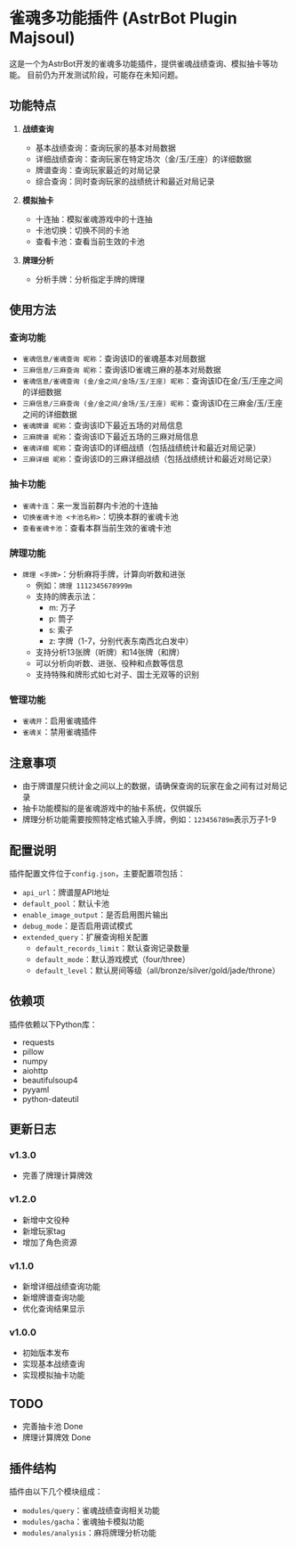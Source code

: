 # 雀魂多功能插件 (AstrBot Plugin Majsoul)

这是一个为AstrBot开发的雀魂多功能插件，提供雀魂战绩查询、模拟抽卡等功能。
目前仍为开发测试阶段，可能存在未知问题。

## 功能特点

1. **战绩查询**
   - 基本战绩查询：查询玩家的基本对局数据
   - 详细战绩查询：查询玩家在特定场次（金/玉/王座）的详细数据
   - 牌谱查询：查询玩家最近的对局记录
   - 综合查询：同时查询玩家的战绩统计和最近对局记录

2. **模拟抽卡**
   - 十连抽：模拟雀魂游戏中的十连抽
   - 卡池切换：切换不同的卡池
   - 查看卡池：查看当前生效的卡池

3. **牌理分析**
   - 分析手牌：分析指定手牌的牌理

## 使用方法

### 查询功能

- `雀魂信息/雀魂查询 昵称`：查询该ID的雀魂基本对局数据
- `三麻信息/三麻查询 昵称`：查询该ID雀魂三麻的基本对局数据
- `雀魂信息/雀魂查询 (金/金之间/金场/玉/王座) 昵称`：查询该ID在金/玉/王座之间的详细数据
- `三麻信息/三麻查询 (金/金之间/金场/玉/王座) 昵称`：查询该ID在三麻金/玉/王座之间的详细数据
- `雀魂牌谱 昵称`：查询该ID下最近五场的对局信息
- `三麻牌谱 昵称`：查询该ID下最近五场的三麻对局信息
- `雀魂详细 昵称`：查询该ID的详细战绩（包括战绩统计和最近对局记录）
- `三麻详细 昵称`：查询该ID的三麻详细战绩（包括战绩统计和最近对局记录）

### 抽卡功能

- `雀魂十连`：来一发当前群内卡池的十连抽
- `切换雀魂卡池 <卡池名称>`：切换本群的雀魂卡池
- `查看雀魂卡池`：查看本群当前生效的雀魂卡池

### 牌理功能

- `牌理 <手牌>`：分析麻将手牌，计算向听数和进张
  - 例如：`牌理 1112345678999m`
  - 支持的牌表示法：
    - m: 万子
    - p: 筒子
    - s: 索子
    - z: 字牌（1-7，分别代表东南西北白发中）
  - 支持分析13张牌（听牌）和14张牌（和牌）
  - 可以分析向听数、进张、役种和点数等信息
  - 支持特殊和牌形式如七对子、国士无双等的识别

### 管理功能

- `雀魂开`：启用雀魂插件
- `雀魂关`：禁用雀魂插件

## 注意事项

- 由于牌谱屋只统计金之间以上的数据，请确保查询的玩家在金之间有过对局记录
- 抽卡功能模拟的是雀魂游戏中的抽卡系统，仅供娱乐
- 牌理分析功能需要按照特定格式输入手牌，例如：`123456789m`表示万子1-9

## 配置说明

插件配置文件位于`config.json`，主要配置项包括：

- `api_url`：牌谱屋API地址
- `default_pool`：默认卡池
- `enable_image_output`：是否启用图片输出
- `debug_mode`：是否启用调试模式
- `extended_query`：扩展查询相关配置
  - `default_records_limit`：默认查询记录数量
  - `default_mode`：默认游戏模式（four/three）
  - `default_level`：默认房间等级（all/bronze/silver/gold/jade/throne）

## 依赖项

插件依赖以下Python库：

- requests
- pillow
- numpy
- aiohttp
- beautifulsoup4
- pyyaml
- python-dateutil

## 更新日志

### v1.3.0
- 完善了牌理计算牌效

### v1.2.0
- 新增中文役种
- 新增玩家tag
- 增加了角色资源

### v1.1.0
- 新增详细战绩查询功能
- 新增牌谱查询功能
- 优化查询结果显示

### v1.0.0
- 初始版本发布
- 实现基本战绩查询
- 实现模拟抽卡功能 

## TODO
- 完善抽卡池 Done
- 牌理计算牌效 Done

## 插件结构

插件由以下几个模块组成：

- `modules/query`：雀魂战绩查询相关功能
- `modules/gacha`：雀魂抽卡模拟功能
- `modules/analysis`：麻将牌理分析功能
